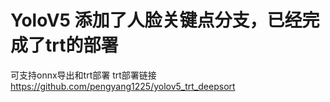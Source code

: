 # YoloV5 添加了人脸关键点分支，已经完成了trt的部署 
可支持onnx导出和trt部署
 trt部署链接
 https://github.com/pengyang1225/yolov5_trt_deepsort


